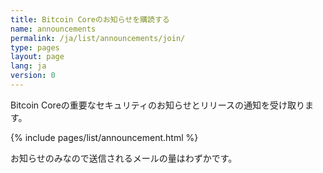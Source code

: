 ```yaml
---
title: Bitcoin Coreのお知らせを購読する
name: announcements
permalink: /ja/list/announcements/join/
type: pages
layout: page
lang: ja
version: 0
---
```

Bitcoin Coreの重要なセキュリティのお知らせとリリースの通知を受け取ります。

{% include pages/list/announcement.html %}
    
お知らせのみなので送信されるメールの量はわずかです。
